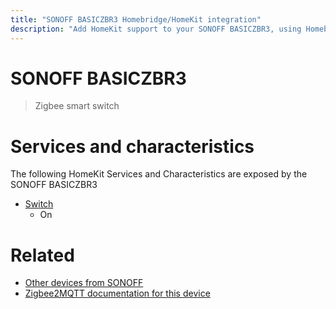 ```yaml
---
title: "SONOFF BASICZBR3 Homebridge/HomeKit integration"
description: "Add HomeKit support to your SONOFF BASICZBR3, using Homebridge, Zigbee2MQTT and homebridge-z2m."
---
```

<!---
This file has been GENERATED using src/docgen/docgen.ts
DO NOT EDIT THIS FILE MANUALLY!
-->
# SONOFF BASICZBR3
> Zigbee smart switch


# Services and characteristics
The following HomeKit Services and Characteristics are exposed by
the SONOFF BASICZBR3

* [Switch](../../switch.md)
  * On


# Related
* [Other devices from SONOFF](../index.md#sonoff)
* [Zigbee2MQTT documentation for this device](https://www.zigbee2mqtt.io/devices/BASICZBR3.html)